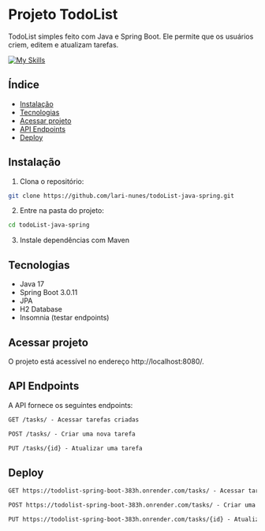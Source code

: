 # Projeto TodoList
TodoList simples feito com Java e Spring Boot. Ele permite que os usuários criem, editem e atualizam tarefas.

[![My Skills](https://skillicons.dev/icons?i=java,spring)](https://skillicons.dev)

  
## Índice

- [Instalação](#instalação)
- [Tecnologias](#tecnologias)
- [Acessar projeto](#acessar-projeto)
- [API Endpoints](#api-endpoints)
- [Deploy](#deploy)
  
## Instalação

1. Clona o repositório:

```bash
git clone https://github.com/lari-nunes/todoList-java-spring.git
```

2. Entre na pasta do projeto:
```bash
cd todoList-java-spring
```
3. Instale dependências com Maven

## Tecnologias
- Java 17
- Spring Boot 3.0.11
- JPA
- H2 Database
- Insomnia (testar endpoints)

## Acessar projeto

O projeto está acessível no endereço http://localhost:8080/.

## API Endpoints
A API fornece os seguintes endpoints:

```markdown
GET /tasks/ - Acessar tarefas criadas

POST /tasks/ - Criar uma nova tarefa

PUT /tasks/{id} - Atualizar uma tarefa

```

## Deploy

```markdown
GET https://todolist-spring-boot-383h.onrender.com/tasks/ - Acessar tarefas criadas

POST https://todolist-spring-boot-383h.onrender.com/tasks/ - Criar uma nova tarefa

PUT https://todolist-spring-boot-383h.onrender.com/tasks/{id} - Atualizar uma tarefa

```

